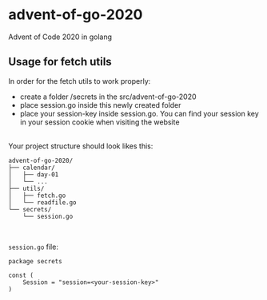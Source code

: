 # advent-of-go-2020
Advent of Code 2020 in golang

## Usage for fetch utils
In order for the fetch utils to work properly:
- create a folder /secrets in the src/advent-of-go-2020
- place session.go inside this newly created folder
- place your session-key inside session.go. You can find your session key in your session cookie when visiting the website

<br />
Your project structure should look likes this:  

```
advent-of-go-2020/
├── calendar/
│   ├── day-01
│   └── ...
├── utils/
│   ├── fetch.go
│   └── readfile.go
└── secrets/
    └── session.go
```
<br />

`session.go` file:
```golang
package secrets

const (
	Session = "session=<your-session-key>"
)
```
